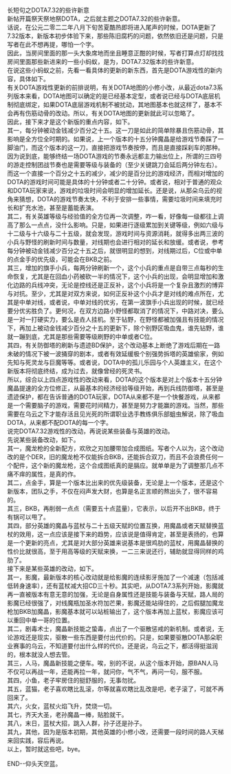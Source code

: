 长短句之DOTA7.32的些许新意  
新帖开篇祭天祭地祭DOTA，之后就主题之DOTA7.32的些许新意。  
话说，在公元二零二二年八月下旬苦夏酷热即将进入尾声的时候，DOTA更新了7.32版本，新版本初步体验下来，那些陈旧腐朽的问题，依然依旧还是问题，只是写者在此不想再提，哪怕一个字。  
因此，当房间里面的那一头大象席地而坐且睡意正酣的时候，写者打算点灯却找找房间里面那些新进来的一些小蚂蚁，是为，DOTA7.32版本的些许新意。  
在说这些小蚂蚁之前，先看一看具体的更新的新东西，首先是DOTA游戏性的新内容，具体如下。  
有关DOTA游戏性更新的前排说明，有关DOTA地图的小修小改，从最近dota7.3系列版本来看，DOTA地图可以确定的是已经基本定型，或者说已经与DOTA底层机制彻底绑定，如果DOTA底层游戏机制不被扰动，其地图基本也就这样了，基本不会再有伤筋动骨的改动。所以，有关DOTA地图的更新就此可以忽略了。  
因此，接下来才是这个新版的重点内容，如下。  
其一，每分钟被动金钱减少百分之十五。这一刀是如此的简单除暴且伤筋动骨，其影响是全方位全时期的。如果说，上一个版本的十五分钟魔晶是给游戏节奏踩了一脚油门，而这个版本的这一刀，直接把游戏节奏按停，而且是直接踩刹车的那种。因为说到底，能够终结一场DOTA游戏的节奏永远都主力输出位上，所谓的三四号的游走控制团战节奏也是需要等级与装备的（至少关键跳刀会延后两分钟左右）。而这一个直接一个百分之十五的减少，减少的是百分比的游戏经济，而相对增加的DOTA的游戏时间可能是具体的十分钟或者二十分钟。或者说，相对于普通的观众和DOTA玩家来说，游戏的垃圾时间会明显的增加延长。还是说，从那朵乌云的视角来猜想，DOTA的游戏节奏太快，不利于安排一些事情，需要垃圾时间来填充时长和扩充水池，甚至是蓄能表演。  
其二，有关英雄等级与经验值的全方位再一次调整，咋一看，好像每一级都往上调高了那么一点点，没什么影响。只是，如果进行逐级累加到关键等级，例如六级与十二级与十六级与二十五级，就会发现，游戏时间与资源消耗，就得多出两三波的小兵与野怪的刷新时间与数量，对线期也会进行相对的延长和放缓。或者说，参考每分钟被动金钱减少百分之十五之后，就很明显的想到，对线期过后，C位或中单的点金手的优先级，可能会在BKB之前。  
其三，增加的旗手小兵，每两分钟刷新一个，这个小兵的重点是自带三点每秒的生命恢复，尤其是在回血小药被砍一半的情况下，这个小兵的出现，会明显增加和激化边路的兵线冲突，无论是控线还是正反补，这个小兵将是一个复杂且激烈的博弈与对抗。至少，尤其是对双方来说，如何正反补这个小兵才是对线的难点所在，尤其是中单对线，或者说，中单对线的优劣，在第一波旗手小兵出现的时候，就已经要分优劣胜负了。更何况，在双方边路小野怪都取消了的情况下，中路对决，要么是一对一打硬实力，要么是垚人挂机。至于钻野，在野怪都被加强且有技能的情况下，再加上被动金钱减少百分之十五的更新下，除个别野区吸血鬼，谁先钻野，谁就一蹦到底，尤其是那些需要等级刷野的中单或者C位。  
其四，有关防御塔的刷新与遗迹BD保护，这个改动基本上断绝了游戏后期在一路未破的情况下被一波捅穿的剧本，或者有效延缓极个别强势拆塔的英雄偷家，例如先知与死灵龙与巨魔等等。或者说，DOTA中的孤儿乐园与个人英雄主义，在这个新版本将彻底终结，成为过去，就像曾经的死灵书。  
所以，综合以上四点游戏性的改动来看，DOTA的这个版本是对上个版本十五分钟魔晶提速的全方位修正，从最基本的经济经验等级开始，再到兵线防御塔，甚至是遗迹保护，都在告诉普通的DOTA玩家，DOTA从来都不是一个快餐游戏，从来都是一个需要脑子的游戏，需要花时间精力，甚至是努力才能赢的游戏。当然，那些需要在乌云之下才能存活且见光死的所谓职业选手教练俱乐部蛆虫解说，除了吸血DOTA，从来都不配DOTA的每一个字。  
说完DOTA7.32游戏性的改动，再说说某些装备与英雄的改动。  
先说某些装备改动，如下。  
其一，魔龙枪的全新配方，欢欣之刃加腰带加合成图纸。写者个人以为，这个改动改的是个DER，旧的魔龙枪不仅能拆合BKB，还能拆合双刀，而且不会浪费任何一个配件，这个新的魔龙枪，这个合成图纸真的是膈应。就单单是为了调整那几点不痛不痒的属性，是真的作。  
其二，点金手，算是一个版本比出来的优先级装备，无论是上一个版本，还是这个新版本，团队之手，不仅在闷声发大财，也算是名正言顺的熬出头了，很不容易的。  
其三，BKB，再削弱一点点（需要五十点蓝量），它表示，以后开不出BKB，终于有锅可以甩了。  
其四，部分英雄的魔晶与蓝杖与二十五级天赋的位置互换，用魔晶或者天赋替换蓝杖的效用，这一点应该是接下来的趋势，应该说是值得肯定，甚至是表扬的，也算是一个更新的亮点，尤其是对大部分英雄来说基本是很鸡肋的蓝杖，用魔晶替换的性价比就很高，至于用高等级的天赋来换，一二三来说还行，辅助就显得同样的鸡肋了。  
接下来是某些英雄的改动，如下。  
其一，影魔，最新版本的核心改动就是给影魔的连续影牙施加了一个减速（包括减低转身速率），还有蓝杖减大招CD三十秒。其实吧，从DOTA7.3系列开始，影魔就再一直被版本有意无意的加强，无论是自身属性还是技能与装备与天赋，路人局的影魔已经很强了，对线魔瓶加圣水符加芒果，影魔还能站得住的，之后假腿加魔龙枪加BKB加魔晶，影魔基本就可以站桩输出了，这个版本再加上蓝杖，影魔应该可以重回中单一哥的位置。  
其二，剧毒术士，魔晶新技能之蛰毒，点出了一个驱散惩戒的新机制。或者说，无论游戏还是现实，驱散一些东西是要付出代价的。只是，如果要驱散DOTA那朵职业赛事的乌云，不知道要付出什么样的代价。还是说，乌云之下，都活得挺滋润的，根本就没人想去管。  
其三，人马，魔晶新技能之便车。唉，别的不说，从这个版本开始，原BAN人马不仅可以再战一年，还能再拉一年，就问你，气不气，再问一句，服不服。  
其四，小鱼，老子牢房住的挺舒服的，无事勿扰。  
其五，蓝猫，老子喜欢瞎比乱滚，尔等就喜欢瞎比乱改是吧，老子滚了，可就不再回来了。  
其六，火女，蓝杖火焰飞升，焚烧一切。  
其七，齐天大圣，老孙魔晶一棒，贴脸就干。  
其八，末日，蓝杖大招，跳入人群，孙子还是孙子。  
其九，其他，因为是版本初期，其他英雄的小修小改，还需要一段时间的路人天梯来回实践，容后再说。  
以上，暂时就这些吧，bye。

END--仰头天空蓝。
